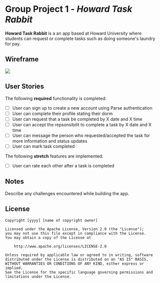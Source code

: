 # Group Project 1 - *Howard Task Rabbit*

**Howard Task Rabbit** is a an app based at Howard University where students can request or complete tasks such as doing someone's laundry for pay.

## Wireframe

<img src = "https://i.imgur.com/4DgDq0m.png">

## User Stories

The following **required** functionality is completed:

- [ ] User can sign up to create a new account using Parse authentication
- [ ] User can complete their profile stating their dorm
- [ ] User can request that a task be completed by X date and X time
- [ ] User can accept the repsonsibilit to complete a task by X date and X time
- [ ] User can message the person who requested/accepted the task for more information and status updates 
- [ ] User can mark task completed

The following **stretch** features are implemented:

- [ ] User can rate each other after a task is completed 

## Notes

Describe any challenges encountered while building the app.

## License

    Copyright [yyyy] [name of copyright owner]

    Licensed under the Apache License, Version 2.0 (the "License");
    you may not use this file except in compliance with the License.
    You may obtain a copy of the License at

        http://www.apache.org/licenses/LICENSE-2.0

    Unless required by applicable law or agreed to in writing, software
    distributed under the License is distributed on an "AS IS" BASIS,
    WITHOUT WARRANTIES OR CONDITIONS OF ANY KIND, either express or implied.
    See the License for the specific language governing permissions and
    limitations under the License.
    